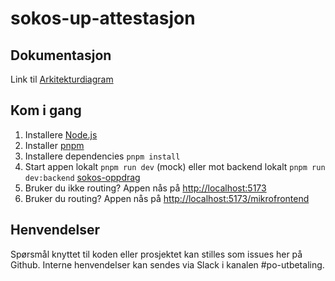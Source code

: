 # sokos-up-attestasjon

## Dokumentasjon

Link til [Arkitekturdiagram](./dokumentasjon/attestasjon.md)

## Kom i gang

1. Installere [Node.js](https://nodejs.dev/en/)
2. Installer [pnpm](https://pnpm.io/)
3. Installere dependencies `pnpm install`
4. Start appen lokalt `pnpm run dev` (mock) eller mot backend lokalt `pnpm run dev:backend` [sokos-oppdrag](https://github.com/navikt/sokos-oppdrag)
5. Bruker du ikke routing? Appen nås på <http://localhost:5173>
6. Bruker du routing? Appen nås på <http://localhost:5173/mikrofrontend>

## Henvendelser

Spørsmål knyttet til koden eller prosjektet kan stilles som issues her på Github.
Interne henvendelser kan sendes via Slack i kanalen #po-utbetaling.
